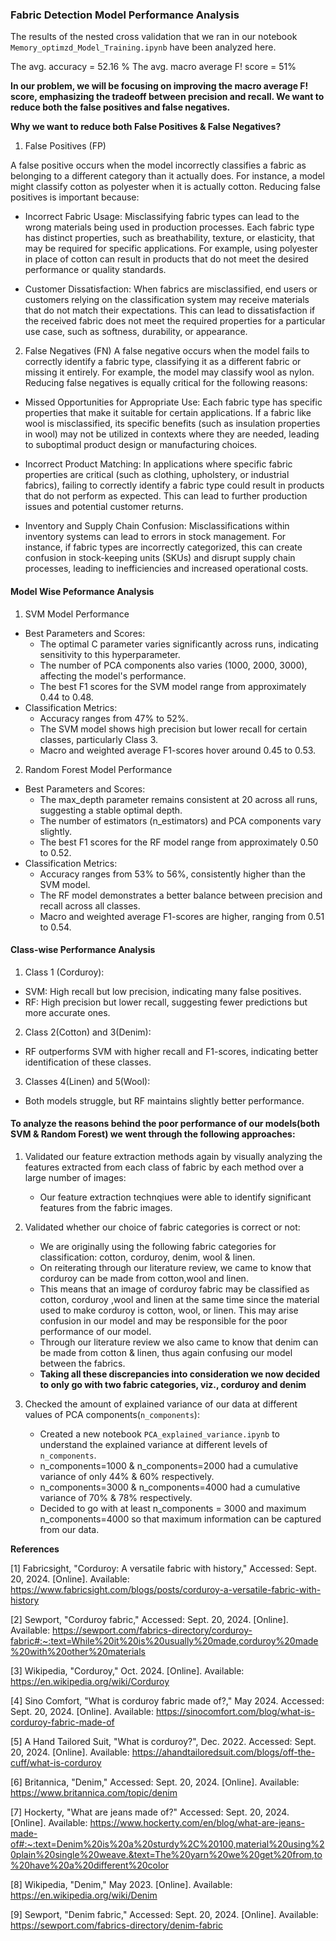 ### Fabric Detection Model Performance Analysis

The results of the nested cross validation that we ran in our notebook `Memory_optimzd_Model_Training.ipynb` have been analyzed here.

The avg. accuracy  = 52.16 %
The avg. macro average F! score = 51%

**In our problem, we will be focusing on improving the macro average F! score,  emphasizing the tradeoff between precision and recall. We want to reduce both the false positives and false negatives.**

**Why we want to reduce both False Positives & False Negatives?**
1. False Positives (FP) 

A false positive occurs when the model incorrectly classifies a fabric as belonging to a different category than it actually does. For instance, a model might classify cotton as polyester when it is actually cotton. Reducing false positives is important because:

  - Incorrect Fabric Usage: Misclassifying fabric types can lead to the wrong materials being used in production processes. Each fabric type has distinct properties, such as breathability, texture, or elasticity, that may be required for specific applications. For example, using polyester in place of cotton can result in products that do not meet the desired performance or quality standards.

  - Customer Dissatisfaction: When fabrics are misclassified, end users or customers relying on the classification system may receive materials that do not match their expectations. This can lead to dissatisfaction if the received fabric does not meet the required properties for a particular use case, such as softness, durability, or appearance.


2. False Negatives (FN)
A false negative occurs when the model fails to correctly identify a fabric type, classifying it as a different fabric or missing it entirely. For example, the model may classify wool as nylon. Reducing false negatives is equally critical for the following reasons:

  - Missed Opportunities for Appropriate Use: Each fabric type has specific properties that make it suitable for certain applications. If a fabric like wool is misclassified, its specific benefits (such as insulation properties in wool) may not be utilized in contexts where they are needed, leading to suboptimal product design or manufacturing choices.

  - Incorrect Product Matching: In applications where specific fabric properties are critical (such as clothing, upholstery, or industrial fabrics), failing to correctly identify a fabric type could result in products that do not perform as expected. This can lead to further production issues and potential customer returns.

  - Inventory and Supply Chain Confusion: Misclassifications within inventory systems can lead to errors in stock management. For instance, if fabric types are incorrectly categorized, this can create confusion in stock-keeping units (SKUs) and disrupt supply chain processes, leading to inefficiencies and increased operational costs.


#### Model Wise Peformance Analysis
1. SVM Model Performance
- Best Parameters and Scores:
  - The optimal C parameter varies significantly across runs, indicating sensitivity to this hyperparameter.
  - The number of PCA components also varies (1000, 2000, 3000), affecting the model's performance.
  - The best F1 scores for the SVM model range from approximately 0.44 to 0.48.
- Classification Metrics:
  - Accuracy ranges from 47% to 52%.
  - The SVM model shows high precision but lower recall for certain classes, particularly Class 3.
  - Macro and weighted average F1-scores hover around 0.45 to 0.53.

2. Random Forest Model Performance
- Best Parameters and Scores:
  - The max_depth parameter remains consistent at 20 across all runs, suggesting a stable optimal depth.
  - The number of estimators (n_estimators) and PCA components vary slightly.
  - The best F1 scores for the RF model range from approximately 0.50 to 0.52.
- Classification Metrics:
  - Accuracy ranges from 53% to 56%, consistently higher than the SVM model.
  - The RF model demonstrates a better balance between precision and recall across all classes.
  - Macro and weighted average F1-scores are higher, ranging from 0.51 to 0.54.


#### Class-wise Performance Analysis
1. Class 1 (Corduroy):
- SVM: High recall but low precision, indicating many false positives.
- RF: High precision but lower recall, suggesting fewer predictions but more accurate ones.

2. Class 2(Cotton) and 3(Denim):
- RF outperforms SVM with higher recall and F1-scores, indicating better identification of these classes.

3. Classes 4(Linen) and 5(Wool):
- Both models struggle, but RF maintains slightly better performance.




#### To analyze the **reasons** behind the poor performance of our models(both SVM & Random Forest) we went through the following approaches:
1. Validated our feature extraction methods again by visually analyzing the features extracted from each class of fabric by each method over a large number of images:
    - Our feature extraction technqiues were able to identify significant features from the fabric images.
      
2. Validated whether our choice of fabric categories is correct or not:
   - We are originally using the following fabric categories for classification: cotton, corduroy, denim, wool & linen.
   - On reiterating through our literature review, we came to know that corduroy can be made from  cotton,wool and linen.
   - This means that an image of corduroy fabric may be classified as cotton, corduroy ,wool and linen at the same time since the material used to make corduroy is cotton, wool, or linen. This may arise confusion in our model and may be responsible for the poor performance of our model.
   - Through our literature review we also came to know that denim can be made from cotton & linen, thus again confusing our model between the fabrics.
   - **Taking all these discrepancies into consideration we now decided to only go with two fabric categories, viz., corduroy and denim**
  
3. Checked the amount of explained variance of our data at different values of PCA components(`n_components`):
   - Created a new notebook `PCA_explained_variance.ipynb` to understand the explained variance at different levels of `n_components`.
   - n_components=1000 & n_components=2000 had a cumulative variance of only 44% & 60% respectively.
   - n_components=3000 & n_components=4000 had a cumulative variance of 70% & 78% respectively.
   - Decided to go with at least n_components = 3000 and maximum n_components=4000 so that maximum information can be captured from our data.
  

**References**

[1] Fabricsight, "Corduroy: A versatile fabric with history," Accessed: Sept. 20, 2024. [Online]. Available: https://www.fabricsight.com/blogs/posts/corduroy-a-versatile-fabric-with-history

[2] Sewport, "Corduroy fabric," Accessed: Sept. 20, 2024. [Online]. Available: https://sewport.com/fabrics-directory/corduroy-fabric#:~:text=While%20it%20is%20usually%20made,corduroy%20made%20with%20other%20materials

[3] Wikipedia, "Corduroy," Oct. 2024. [Online]. Available: https://en.wikipedia.org/wiki/Corduroy

[4] Sino Comfort, "What is corduroy fabric made of?," May 2024. Accessed: Sept. 20, 2024. [Online]. Available: https://sinocomfort.com/blog/what-is-corduroy-fabric-made-of

[5] A Hand Tailored Suit, "What is corduroy?", Dec. 2022. Accessed: Sept. 20, 2024. [Online]. Available: https://ahandtailoredsuit.com/blogs/off-the-cuff/what-is-corduroy

[6] Britannica, "Denim," Accessed: Sept. 20, 2024. [Online]. Available: https://www.britannica.com/topic/denim

[7] Hockerty, "What are jeans made of?" Accessed: Sept. 20, 2024. [Online]. Available: https://www.hockerty.com/en/blog/what-are-jeans-made-of#:~:text=Denim%20is%20a%20sturdy%2C%20100,material%20using%20plain%20single%20weave.&text=The%20yarn%20we%20get%20from,to%20have%20a%20different%20color

[8] Wikipedia, "Denim," May 2023. [Online]. Available: https://en.wikipedia.org/wiki/Denim

[9] Sewport, "Denim fabric," Accessed: Sept. 20, 2024. [Online]. Available: https://sewport.com/fabrics-directory/denim-fabric
